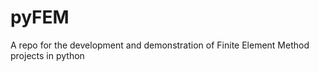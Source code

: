 # pyFEM 

A repo for the development and demonstration of Finite 
Element Method projects in python 
